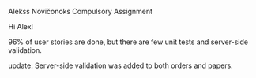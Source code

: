 Alekss Novičonoks Compulsory Assignment

  Hi Alex!

  96% of user stories are done, but there are few unit tests and server-side validation.

  update: Server-side validation was added to both orders and papers.
